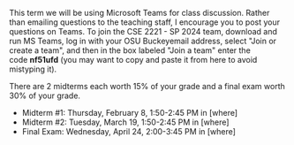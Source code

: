 This term we will be using Microsoft Teams for class discussion. Rather than emailing questions to the teaching staff, I encourage you to post your questions on Teams. To join the CSE 2221 - SP 2024 team, download and run MS Teams, log in with your OSU Buckeyemail address, select "Join or create a team", and then in the box labeled "Join a team" enter the code **nf51ufd** (you may want to copy and paste it from here to avoid mistyping it).

There are 2 midterms each worth 15% of your grade and a final exam worth 30% of your grade.

- Midterm #1: Thursday, February 8, 1:50-2:45 PM in [where]
- Midterm #2: Tuesday, March 19, 1:50-2:45 PM in [where]
- Final Exam: Wednesday, April 24, 2:00-3:45 PM in [where]

